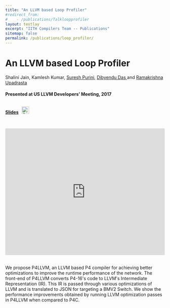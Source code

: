 ```yaml
---
title: "An LLVM based Loop Profiler"
#redirect_from:
#    - /publications/Talkloopprofiler
layout: textlay
excerpt: "IITH Compilers Team -- Publications"
sitemap: false
permalink: /publications/loop_profiler/
---
```



<div class="container-fluid" style="height:100%; width:100%"> 
<h1>An LLVM based Loop Profiler</h1>
<p style>Shalini Jain, Kamlesh Kumar, <a href="https://www.iiit.ac.in/people/faculty/psuresh/" target="_blank">Suresh Purini</a>, <a href="https://scholar.google.co.in/citations?user=kYDwjPAAAAAJ&hl=en" target="_blank">Dibyendu Das </a> and <a href="https://www.iith.ac.in/~ramakrishna" target="_blank">Ramakrishna Upadrasta </a></p>
<h4> Presented at US LLVM Developers’ Meeting, 2017 </h4>

<br>

<div style="position:relative; top:-25px;"> 
 <h4>
 <a href="https://llvm.org/devmtg/2017-10/slides/Jain-LLVM%20based%20Loop%20Profiler.pdf" target="_blank">Slides</a>
 &nbsp;
 <a href= "https://github.com/IITH-Compilers/LLVM-Loop-Profiler" target="_blank">
 <img class="dp-img" alt="OpenMp_Github" src="https://github.githubassets.com/favicons/favicon.svg" width="23px" height="23px" />
 </a>  

 </h4>
 </div> 

 <div style="display: flex; justify-content: center;">
 <iframe width="700" height="400" src="https://www.youtube.com/embed/MKhXpRNekaM" title="YouTube video player" frameborder="0" allow="accelerometer; autoplay; clipboard-write; encrypted-media; gyroscope; picture-in-picture" allowfullscreen></iframe>
</div>

 <br>     
<p> We propose P4LLVM, an LLVM based P4 compiler for achieving better optimizations to improve the runtime performance of the network. The front-end of P4LLVM converts P4-16's code to LLVM's Intermediate Representation (IR). This IR is passed through various optimizations of LLVM and is translated to JSON for targeting a BMV2 Switch. We show the performance improvements obtained by running LLVM optimization passes in P4LLVM when compared to P4C.</p>
<br>
</div>
